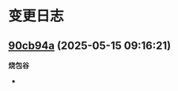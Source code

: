 # 变更日志

## [90cb94a](https://github.com/githurosi/bia-pain-bache/commit/90cb94a) (2025-05-15 09:16:21)
**烧包谷**

- 

